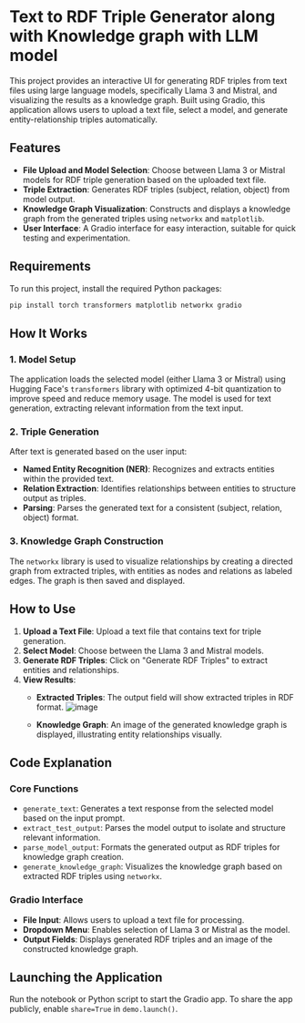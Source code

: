 # Text to RDF Triple Generator along with Knowledge graph with LLM model

This project provides an interactive UI for generating RDF triples from text files using large language models, specifically Llama 3 and Mistral, and visualizing the results as a knowledge graph. Built using Gradio, this application allows users to upload a text file, select a model, and generate entity-relationship triples automatically.

## Features

- **File Upload and Model Selection**: Choose between Llama 3 or Mistral models for RDF triple generation based on the uploaded text file.
- **Triple Extraction**: Generates RDF triples (subject, relation, object) from model output.
- **Knowledge Graph Visualization**: Constructs and displays a knowledge graph from the generated triples using `networkx` and `matplotlib`.
- **User Interface**: A Gradio interface for easy interaction, suitable for quick testing and experimentation.

## Requirements

To run this project, install the required Python packages:
```bash
pip install torch transformers matplotlib networkx gradio
```

## How It Works

### 1. Model Setup

The application loads the selected model (either Llama 3 or Mistral) using Hugging Face's `transformers` library with optimized 4-bit quantization to improve speed and reduce memory usage. The model is used for text generation, extracting relevant information from the text input.

### 2. Triple Generation

After text is generated based on the user input:
- **Named Entity Recognition (NER)**: Recognizes and extracts entities within the provided text.
- **Relation Extraction**: Identifies relationships between entities to structure output as triples.
- **Parsing**: Parses the generated text for a consistent (subject, relation, object) format.

### 3. Knowledge Graph Construction

The `networkx` library is used to visualize relationships by creating a directed graph from extracted triples, with entities as nodes and relations as labeled edges. The graph is then saved and displayed.

## How to Use

1. **Upload a Text File**: Upload a text file that contains text for triple generation.
2. **Select Model**: Choose between the Llama 3 and Mistral models.
3. **Generate RDF Triples**: Click on "Generate RDF Triples" to extract entities and relationships.
4. **View Results**:
   - **Extracted Triples**: The output field will show extracted triples in RDF format.
     ![image](https://github.com/user-attachments/assets/8d8a26e9-8b30-49e7-932d-314636cd4f22)

   - **Knowledge Graph**: An image of the generated knowledge graph is displayed, illustrating entity relationships visually.

## Code Explanation

### Core Functions

- `generate_text`: Generates a text response from the selected model based on the input prompt.
- `extract_test_output`: Parses the model output to isolate and structure relevant information.
- `parse_model_output`: Formats the generated output as RDF triples for knowledge graph creation.
- `generate_knowledge_graph`: Visualizes the knowledge graph based on extracted RDF triples using `networkx`.

### Gradio Interface

- **File Input**: Allows users to upload a text file for processing.
- **Dropdown Menu**: Enables selection of Llama 3 or Mistral as the model.
- **Output Fields**: Displays generated RDF triples and an image of the constructed knowledge graph.

## Launching the Application

Run the notebook or Python script to start the Gradio app. To share the app publicly, enable `share=True` in `demo.launch()`.
